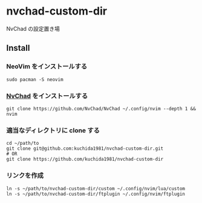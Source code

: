 # nvchad-custom-dir

NvChad の設定置き場


## Install

### NeoVim をインストールする

```plaintext
sudo pacman -S neovim
```


### [NvChad](https://nvchad.com/) をインストールする

```plaintext
git clone https://github.com/NvChad/NvChad ~/.config/nvim --depth 1 && nvim
```

### 適当なディレクトリに clone する

```plaintext
cd ~/path/to
git clone git@github.com:kuchida1981/nvchad-custom-dir.git
# OR
git clone https://github.com/kuchida1981/nvchad-custom-dir
```

### リンクを作成

```plaintext
ln -s ~/path/to/nvchad-custom-dir/custom ~/.config/nvim/lua/custom
ln -s ~/path/to/nvchad-custom-dir/ftplugin ~/.config/nvim/ftplugin
```
